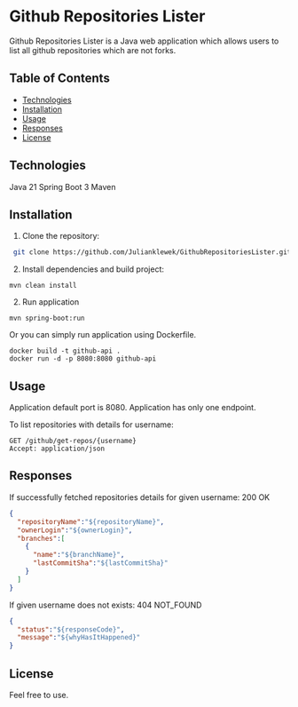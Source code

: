 # Github Repositories Lister
Github Repositories Lister is a Java web application which allows users to list all github repositories which are not forks.

## Table of Contents
- [Technologies](#technologies)
- [Installation](#installation)
- [Usage](#usage)
- [Responses](#responses)
- [License](#license)

## Technologies
Java 21
Spring Boot 3
Maven

## Installation
1. Clone the repository:
```bash
 git clone https://github.com/Julianklewek/GithubRepositoriesLister.git
```

2. Install dependencies and build project:
```mvn
mvn clean install
 ```
2. Run application
```mvn
mvn spring-boot:run
 ```

Or you can simply run application using Dockerfile.
```docker
docker build -t github-api .
docker run -d -p 8080:8080 github-api
```

## Usage
Application default port is 8080. Application has only one endpoint.

To list repositories with details for username:
```HTTP
GET /github/get-repos/{username}
Accept: application/json
```

## Responses

If successfully fetched repositories details for given username:
200 OK
```json
{
  "repositoryName":"${repositoryName}",
  "ownerLogin":"${ownerLogin}",
  "branches":[
    {
      "name":"${branchName}",
      "lastCommitSha":"${lastCommitSha}"
    }
  ]
}
```

If given username does not exists:
404 NOT_FOUND
```json
{
  "status":"${responseCode}",
  "message":"${whyHasItHappened}"
}
```

## License
Feel free to use.